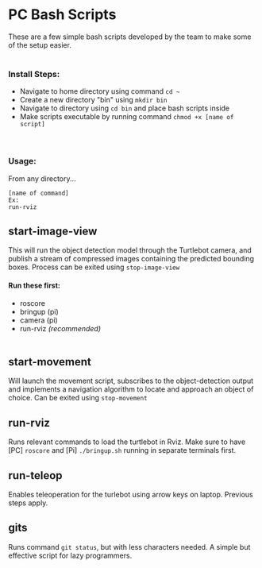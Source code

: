 # PC Bash Scripts
These are a few simple bash scripts developed by the team to make some of the setup easier.  
<br>
### Install Steps:  
- Navigate to home directory using command `cd ~`  
- Create a new directory "bin" using `mkdir bin`  
- Navigate to directory using `cd bin` and place bash scripts inside  
- Make scripts executable by running command `chmod +x [name of script]`  
<br><br>
### Usage:  
From any directory... 
```
[name of command]
Ex:
run-rviz
```
## start-image-view
This will run the object detection model through the Turtlebot camera, and publish a stream of compressed images containing the predicted bounding boxes. Process can be exited using `stop-image-view`
#### Run these first:
* roscore
* bringup (pi)
* camera (pi)
* run-rviz *(recommended)*
<br><br>
## start-movement
Will launch the movement script, subscribes to the object-detection output and implements a navigation algorithm to locate and approach an object of choice. Can be exited using `stop-movement`
<br>
## run-rviz
Runs relevant commands to load the turtlebot in Rviz. Make sure to have [PC] `roscore` and [Pi] `./bringup.sh` running in separate terminals first.
<br>
## run-teleop
Enables teleoperation for the turlebot using arrow keys on laptop. Previous steps apply.
<br>
## gits
Runs command `git status`, but with less characters needed. A simple but effective script for lazy programmers.
